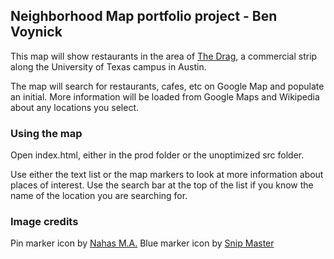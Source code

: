 ## Neighborhood Map portfolio project - Ben Voynick

This map will show restaurants in the area of [The Drag](https://en.wikipedia.org/wiki/Drag_(Austin,_Texas)), a commercial strip along the University of Texas campus in Austin.

The map will search for restaurants, cafes, etc on Google Map and populate an initial. More information will be loaded from Google Maps and Wikipedia about any locations you select.

### Using the map

Open index.html, either in the prod folder or the unoptimized src folder.

Use either the text list or the map markers to look at more information about places of interest. Use the search bar at the top of the list if you know the name of the location you are searching for.

### Image credits
Pin marker icon by [Nahas M.A.](http://nahas-pro.deviantart.com/)
Blue marker icon by [Snip Master](https://www.iconfinder.com/snipicons)